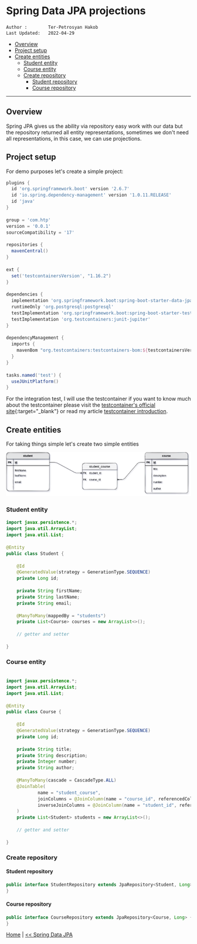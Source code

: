 # Spring Data JPA projections

```info
Author :        Ter-Petrosyan Hakob
Last Updated:   2022-04-29
```

- [Overview](#overview)
- [Project setup](#project-setup)
- [Create entities](#create-entities)
  - [Student entity](#student-entity)
  - [Course entity](#course-entity)
  - [Create repository](#create-repository)
    - [Student repository](#student-repository)
    - [Course repository ](#course-repository)

---

<!-- 

write test
interface projection
close
open
class projection
dynamic projection -->


## Overview

Spring JPA gives us the ability via repository easy work with our data but the repository returned all entity representations, 
sometimes we don't need all representations, in this case, we can use projections. 


## Project setup

For demo purposes let's create a simple project:

```groovy
plugins {
  id 'org.springframework.boot' version '2.6.7'
  id 'io.spring.dependency-management' version '1.0.11.RELEASE'
  id 'java'
}

group = 'com.htp'
version = '0.0.1'
sourceCompatibility = '17'

repositories {
  mavenCentral()
}

ext {
  set('testcontainersVersion', "1.16.2")
}

dependencies {
  implementation 'org.springframework.boot:spring-boot-starter-data-jpa'
  runtimeOnly 'org.postgresql:postgresql'
  testImplementation 'org.springframework.boot:spring-boot-starter-test'
  testImplementation 'org.testcontainers:junit-jupiter'
}

dependencyManagement {
  imports {
    mavenBom "org.testcontainers:testcontainers-bom:${testcontainersVersion}"
  }
}

tasks.named('test') {
  useJUnitPlatform()
}
```

For the integration test, I will use the testcontainer if you want to know much about the testcontainer please visit the 
[testcontainer's official site](https://www.testcontainers.org/){:target="\_blank"} 
or read my article [testcontainer introduction](../../test/testcontainer/testcontainer-introduction.md).

## Create entities

For taking things simple let's create two simple entities

![student-course_relationship](./assets/spring-jpa-projection/spring-%20jpa-projections.png)


### Student entity

```java
import javax.persistence.*;
import java.util.ArrayList;
import java.util.List;

@Entity
public class Student {

    @Id
    @GeneratedValue(strategy = GenerationType.SEQUENCE)
    private Long id;

    private String firstName;
    private String lastName;
    private String email;

    @ManyToMany(mappedBy = "students")
    private List<Course> courses = new ArrayList<>();

    // getter and setter

}    

```

### Course entity

```java

import javax.persistence.*;
import java.util.ArrayList;
import java.util.List;

@Entity
public class Course {

    @Id
    @GeneratedValue(strategy = GenerationType.SEQUENCE)
    private Long id;

    private String title;
    private String description;
    private Integer number;
    private String author;

    @ManyToMany(cascade = CascadeType.ALL)
    @JoinTable(
            name = "student_course",
            joinColumns = @JoinColumn(name = "course_id", referencedColumnName = "id"),
            inverseJoinColumns = @JoinColumn(name = "student_id", referencedColumnName = "id")
    )
    private List<Student> students = new ArrayList<>();

    // getter and setter

}  
```

### Create repository

#### Student repository

```java
public interface StudentRepository extends JpaRepository<Student, Long> {
}

```

#### Course repository 

```java
public interface CourseRepository extends JpaRepository<Course, Long> {
}
```


[Home](./../../README.md) 
| [<< Spring Data JPA](./tutorials.md)